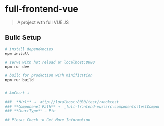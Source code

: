 # full-frontend-vue

> A project with full VUE JS

## Build Setup

``` bash
# install dependencies
npm install

# serve with hot reload at localhost:8080
npm run dev

# build for production with minification
npm run build


# AmChart →

###  **Url** → _http://localhost:8080/test/ronoktest_
### **Componenet Path** →  _full-frontend-vue\src\components\testComponent.vue_
### **ChartType** → Pie

## Plesas Check to Get More Information
